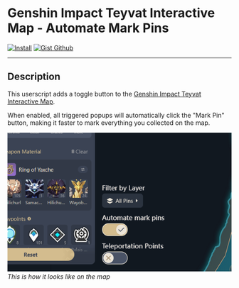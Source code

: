 # Genshin Impact Teyvat Interactive Map - Automate Mark Pins

[![Install](https://img.shields.io/badge/install-Userscript-purple?style=for-the-badge&logo=tampermonkey)](https://gist.github.com/Kurotaku-sama/f5c1aec948c8e8157eee0efd95e7e2f3/raw/Genshin%2520Impact%2520Teyvat%2520Interactive%2520Map%2520-%2520Automate%2520mark%2520pins.user.js) [![Gist Github](https://img.shields.io/badge/gist-github-purple?style=for-the-badge&logo=github)](https://gist.github.com/Kurotaku-sama/f5c1aec948c8e8157eee0efd95e7e2f3)

---

## Description

This userscript adds a toggle button to the [Genshin Impact Teyvat Interactive Map](https://act.hoyolab.com/ys/app/interactive-map).

When enabled, all triggered popups will automatically click the "Mark Pin" button, making it faster to mark everything you collected on the map.

![Screenshot](automate_mark_pins.png)<br>
*This is how it looks like on the map*